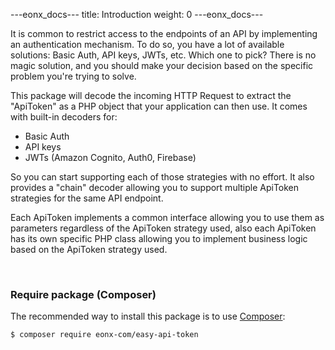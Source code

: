 ---eonx_docs---
title: Introduction
weight: 0
---eonx_docs---

It is common to restrict access to the endpoints of an API by implementing an authentication mechanism.
To do so, you have a lot of available solutions: Basic Auth, API keys, JWTs, etc.
Which one to pick?
There is no magic solution, and you should make your decision based on the specific
problem you're trying to solve.


This package will decode the incoming HTTP Request to extract the "ApiToken" as a PHP object that your application can
then use. It comes with built-in decoders for:
- Basic Auth
- API keys
- JWTs (Amazon Cognito, Auth0, Firebase)

So you can start supporting each of those strategies with no effort. It also provides a "chain" decoder allowing you
to support multiple ApiToken strategies for the same API endpoint.


Each ApiToken implements a common interface allowing you to use them as parameters regardless of the ApiToken strategy
used, also each ApiToken has its own specific PHP class allowing you to implement business logic based on the ApiToken
strategy used.

<br>

### Require package (Composer)

The recommended way to install this package is to use [Composer][1]:

```bash
$ composer require eonx-com/easy-api-token
```

[1]: https://getcomposer.org/
